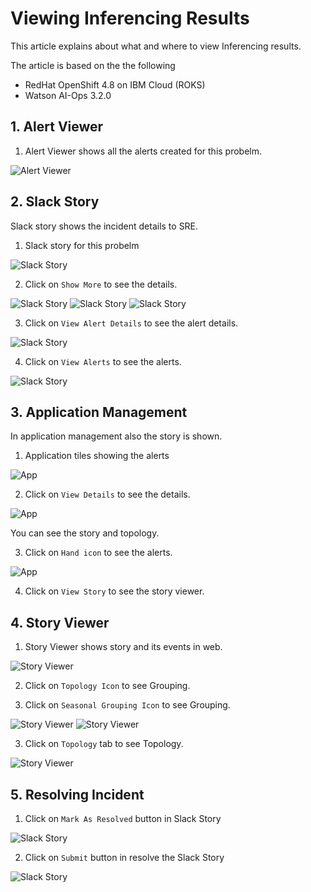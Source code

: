# Viewing Inferencing Results

This article explains about what and where to view Inferencing results.

The article is based on the the following

- RedHat OpenShift 4.8 on IBM Cloud (ROKS)
- Watson AI-Ops 3.2.0

## 1. Alert Viewer

1. Alert Viewer shows all the alerts created for this probelm.

![Alert Viewer](./images/01-av-1.png)

## 2. Slack Story

Slack story shows the incident details to SRE.

1. Slack story for this probelm

![Slack Story](./images/02-story1.png)

2. Click on `Show More` to see the details.

![Slack Story](./images/02-story2.png)
![Slack Story](./images/02-story3.png)
![Slack Story](./images/02-story4.png)

3. Click on `View Alert Details` to see the alert details.

![Slack Story](./images/02-story5.png)

4. Click on `View Alerts` to see the alerts.

![Slack Story](./images/02-story6.png)

## 3. Application Management

In application management also the story is shown.

1. Application tiles showing the alerts

![App](./images/03-app1.png)

2. Click on `View Details` to see the details.

![App](./images/03-app2.png)

You can see the story and topology.

3. Click on `Hand icon` to see the alerts.

![App](./images/03-app3.png)

4. Click on `View Story` to see the story viewer.

## 4. Story Viewer

1. Story Viewer shows story and its events in web.

![Story Viewer](./images/04-sv1.png)

2. Click on `Topology Icon` to see Grouping.

3. Click on  `Seasonal Grouping Icon` to see Grouping.

![Story Viewer](./images/04-sv2.png)
![Story Viewer](./images/04-sv3.png)

3. Click on  `Topology` tab to see Topology.

![Story Viewer](./images/04-sv4.png)


## 5. Resolving Incident

1. Click on  `Mark As Resolved` button in Slack Story

![Slack Story](./images/05-close1.png)

2. Click on  `Submit` button in resolve the Slack Story

![Slack Story](./images/05-close2.png)
